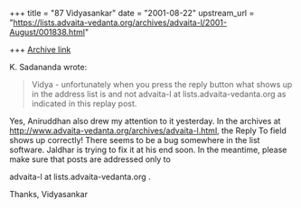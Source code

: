 +++
title = "87 Vidyasankar"
date = "2001-08-22"
upstream_url = "https://lists.advaita-vedanta.org/archives/advaita-l/2001-August/001838.html"

+++
[Archive link](https://lists.advaita-vedanta.org/archives/advaita-l/2001-August/001838.html)

K. Sadananda <sada at ANVIL.NRL.NAVY.MIL> wrote:

>Vidya - unfortunately when you press the reply button what shows up
>in the address list is <ADVAITA-L at ADVIATA-VEDANTA.ORG> and not
>advaita-l at lists.advaita-vedanta.org as indicated in this replay post.

Yes, Aniruddhan also drew my attention to it yesterday. In the archives
at http://www.advaita-vedanta.org/archives/advaita-l.html, the Reply To
field shows up correctly! There seems to be a bug somewhere in the list
software. Jaldhar is trying to fix it at his end soon. In the meantime,
please make sure that posts are addressed only to

advaita-l at lists.advaita-vedanta.org .

Thanks,
Vidyasankar

